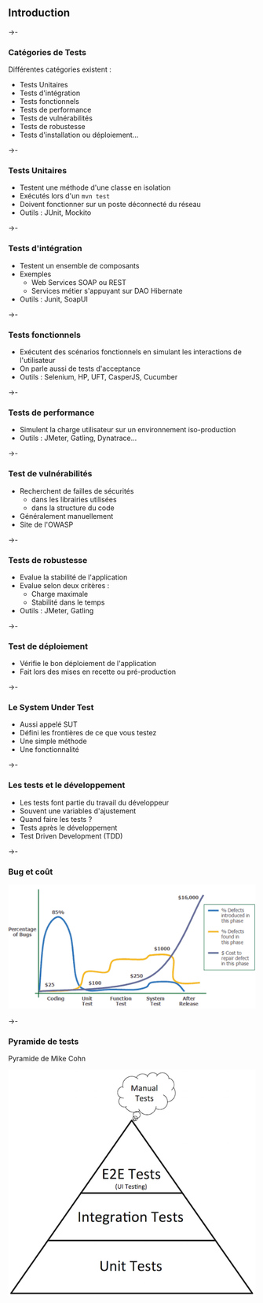 ## Introduction

->-

### Catégories de Tests

Différentes catégories existent :

* Tests Unitaires
* Tests d'intégration
* Tests fonctionnels
* Tests de performance
* Tests de vulnérabilités
* Tests de robustesse
* Tests d'installation ou déploiement...

->-

### Tests Unitaires

* Testent une méthode d'une classe en isolation
* Exécutés lors d'un  `mvn test`
* Doivent fonctionner sur un poste déconnecté du réseau
* Outils : JUnit, Mockito

->-

### Tests d'intégration

* Testent un ensemble de composants
* Exemples
  * Web Services SOAP ou REST
  * Services métier s'appuyant sur DAO Hibernate
* Outils : Junit, SoapUI

->-

### Tests fonctionnels

* Exécutent des scénarios fonctionnels en simulant les interactions de l'utilisateur
* On parle aussi de tests d'acceptance
* Outils : Selenium, HP, UFT, CasperJS, Cucumber

->-

### Tests de performance

* Simulent la charge utilisateur sur un environnement iso-production
* Outils : JMeter, Gatling, Dynatrace...

->-

### Test de vulnérabilités

* Recherchent de failles de sécurités
  * dans les librairies utilisées
  * dans la structure du code
* Généralement manuellement
* Site de l'OWASP

->-

### Tests de robustesse

* Evalue la stabilité de l'application
* Evalue selon deux critères :
  * Charge maximale
  * Stabilité dans le temps
* Outils : JMeter, Gatling

->-

### Test de déploiement

* Vérifie le bon déploiement de l'application
* Fait lors des mises en recette ou pré-production

->-

### Le System Under Test

* Aussi appelé SUT
* Défini les frontières de ce que vous testez
 * Une simple méthode
 * Une fonctionnalité

->-

### Les tests et le développement

* Les tests font partie du travail du développeur
* Souvent une variables d'ajustement
* Quand faire les tests ?
 * Tests après le développement
 * Test Driven Development (TDD)

->-

 ### Bug et coût

![CoutBug](../images/defect_chart.gif)

->-

 ### Pyramide de tests

 Pyramide de Mike Cohn

![Pyramide tests](../images/pyramidTest.jpg)
